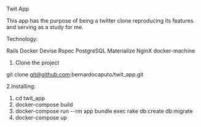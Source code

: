 Twit App

This app has the purpose of being a twitter clone reproducing its features and serving as a study for me.

Technology:

Rails
Docker
Devise
Rspec
PostgreSQL
Materialize
NginX
docker-machine

1. Clone the project

git clone git@github.com:bernardocaputo/twit_app.git

2.Installing:

1. cd twit_app
1. docker-compose build
2. docker-compose run --rm app bundle exec rake db:create db:migrate
3. docker-compose up

